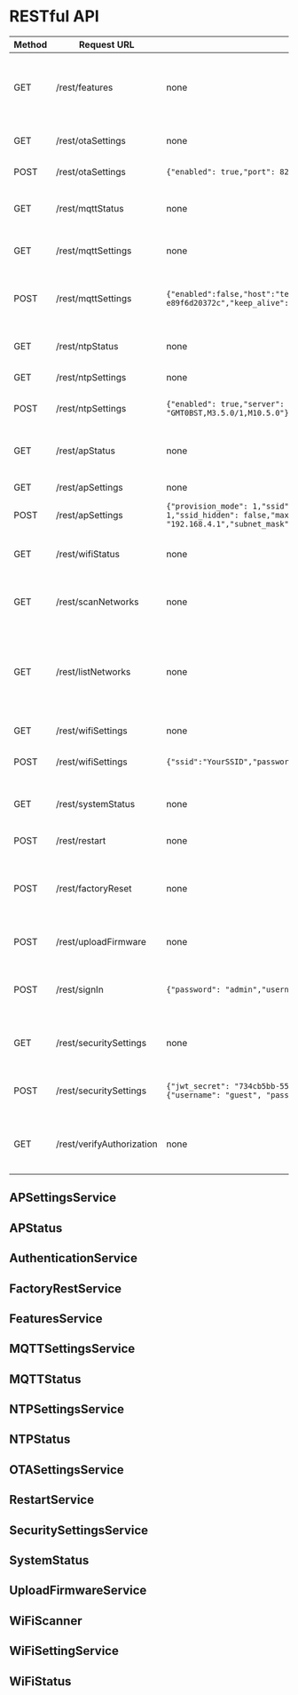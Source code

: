 # RESTful API

| Method | Request URL               | JSON Body                                                                                                                                                                                                                          | Info                                                                           |
| ------ | ------------------------- | ---------------------------------------------------------------------------------------------------------------------------------------------------------------------------------------------------------------------------------- | ------------------------------------------------------------------------------ |
| GET    | /rest/features            | none                                                                                                                                                                                                                               | Tells the client which features of the UI should be use                        |
| GET    | /rest/otaSettings         | none                                                                                                                                                                                                                               | Retriev current OTA settings                                                   |
| POST   | /rest/otaSettings         | `{"enabled": true,"port": 8266,"password": "esp-sveltekit"}`                                                                                                                                                                       | Update OTA settings                                                            |
| GET    | /rest/mqttStatus          | none                                                                                                                                                                                                                               | Current MQTT connection status                                                 |
| GET    | /rest/mqttSettings        | none                                                                                                                                                                                                                               | Currently used MQTT settings                                                   |
| POST   | /rest/mqttSettings        | `{"enabled":false,"host":"test.mosquitto.org","port":1883,"username":"","password":"","client_id":"esp32-e89f6d20372c","keep_alive":60,"clean_session":true,"max_topic_length":128}`                                               | Update MQTT settings with new parameters                                       |
| GET    | /rest/ntpStatus           | none                                                                                                                                                                                                                               | Current NTP connection status                                                  |
| GET    | /rest/ntpSettings         | none                                                                                                                                                                                                                               | Current NTP settings                                                           |
| POST   | /rest/ntpSettings         | `{"enabled": true,"server": "time.google.com","tz_label": "Europe/London","tz_format": "GMT0BST,M3.5.0/1,M10.5.0"}`                                                                                                                | Update the NTP settings                                                        |
| GET    | /rest/apStatus            | none                                                                                                                                                                                                                               | Current AP status and client information                                       |
| GET    | /rest/apSettings          | none                                                                                                                                                                                                                               | Current AP settings                                                            |
| POST   | /rest/apSettings          | `{"provision_mode": 1,"ssid": "ESP32-SvelteKit-e89f6d20372c","password": "esp-sveltekit","channel": 1,"ssid_hidden": false,"max_clients": 4,"local_ip": "192.168.4.1","gateway_ip": "192.168.4.1","subnet_mask": "255.255.255.0"}` | Update AP settings                                                             |
| GET    | /rest/wifiStatus          | none                                                                                                                                                                                                                               | Current status of the wifi client connection                                   |
| GET    | /rest/scanNetworks        | none                                                                                                                                                                                                                               | Async Scan for Networks in Range                                               |
| GET    | /rest/listNetworks        | none                                                                                                                                                                                                                               | List networks in range after succesfull scanning. Otherwise triggers scanning. |
| GET    | /rest/wifiSettings        | none                                                                                                                                                                                                                               | Current WiFi settings                                                          |
| POST   | /rest/wifiSettings        | `{"ssid":"YourSSID","password":"YourPassword","hostname":"esp32-sveltekit","static_ip_config":false}`                                                                                                                              | Udate WiFi settings and credentials                                            |
| GET    | /rest/systemStatus        | none                                                                                                                                                                                                                               | Get system informations about the ESP.                                         |
| POST   | /rest/restart             | none                                                                                                                                                                                                                               | Restart the ESP32                                                              |
| POST   | /rest/factoryReset        | none                                                                                                                                                                                                                               | Reset the ESP32 and all settings to their default values                       |
| POST   | /rest/uploadFirmware      | none                                                                                                                                                                                                                               | File upload of firmware.bin                                                    |
| POST   | /rest/signIn              | `{"password": "admin","username": "admin"}  `                                                                                                                                                                                      | Signs a user in and returns access token                                       |
| GET    | /rest/securitySettings    | none                                                                                                                                                                                                                               | retrieves all user information and roles                                       |
| POST   | /rest/securitySettings    | `{"jwt_secret": "734cb5bb-5597b722", "users": [{"username": "admin", "password": "admin", "admin": true}, {"username": "guest", "password": "guest", "admin": false, }]`                                                           | retrieves all user information and roles                                       |
| GET    | /rest/verifyAuthorization | none                                                                                                                                                                                                                               | Verifies the content of the auth bearer token                                  |

## APSettingsService

## APStatus

## AuthenticationService

## FactoryRestService

## FeaturesService

## MQTTSettingsService

## MQTTStatus

## NTPSettingsService

## NTPStatus

## OTASettingsService

## RestartService

## SecuritySettingsService

## SystemStatus

## UploadFirmwareService

## WiFiScanner

## WiFiSettingService

## WiFiStatus
